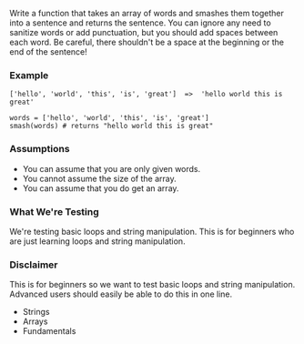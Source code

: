 Write a function that takes an array of words and smashes them together into a sentence and returns the sentence. You can ignore any need to sanitize words or add punctuation, but you should add spaces between each word. Be careful, there shouldn't be a space at the beginning or the end of the sentence!

### Example

```
['hello', 'world', 'this', 'is', 'great']  =>  'hello world this is great'
```

```
words = ['hello', 'world', 'this', 'is', 'great']
smash(words) # returns "hello world this is great"
```

### Assumptions
- You can assume that you are only given words.
- You cannot assume the size of the array.
- You can assume that you do get an array.

### What We're Testing
We're testing basic loops and string manipulation. This is for beginners who are just learning loops and string manipulation.

### Disclaimer
This is for beginners so we want to test basic loops and string manipulation. Advanced users should easily be able to do this in one line.

- Strings
- Arrays
- Fundamentals
